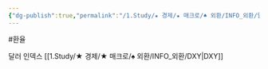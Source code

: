 ```yaml
---
{"dg-publish":true,"permalink":"/1.Study/★ 경제/★ 매크로/♠ 외환/INFO_외환/달러 인덱스/","created":"2024-10-25T22:54:29.971+09:00","updated":"2025-06-03T20:07:19.857+09:00"}
---
```


#환율 

달러 인덱스 [[1.Study/★ 경제/★ 매크로/♠ 외환/INFO_외환/DXY\|DXY]]